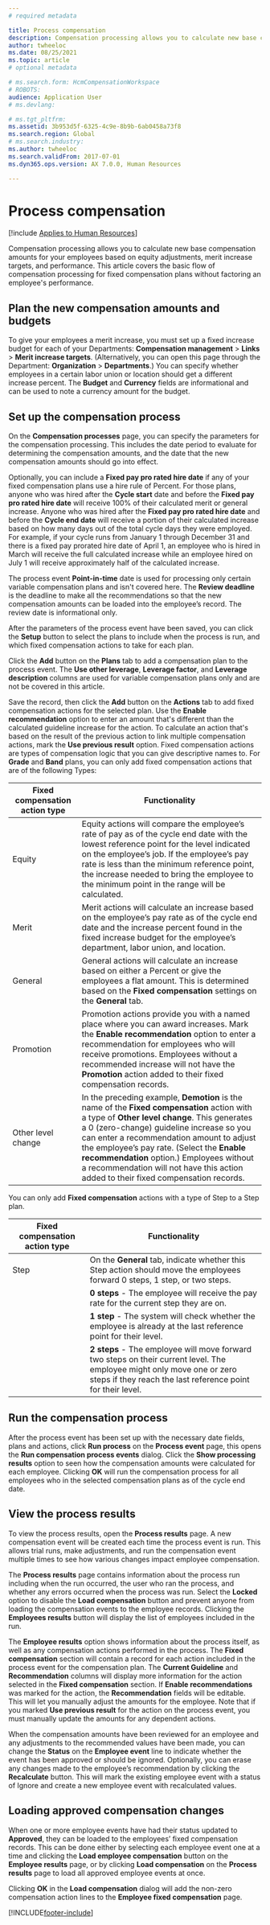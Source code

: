 ```yaml
---
# required metadata

title: Process compensation
description: Compensation processing allows you to calculate new base compensation amounts for your employees based on equity adjustments, merit increase targets, and performance.
author: twheeloc
ms.date: 08/25/2021
ms.topic: article
# optional metadata

# ms.search.form: HcmCompensationWorkspace
# ROBOTS: 
audience: Application User
# ms.devlang: 

# ms.tgt_pltfrm: 
ms.assetid: 3b953d5f-6325-4c9e-8b9b-6ab0458a73f8
ms.search.region: Global
# ms.search.industry: 
ms.author: twheeloc
ms.search.validFrom: 2017-07-01
ms.dyn365.ops.version: AX 7.0.0, Human Resources

---
```


# Process compensation



[!include [Applies to Human Resources](../includes/applies-to-hr.md)]

Compensation processing allows you to calculate new base compensation amounts for your employees based on equity adjustments, merit increase targets, and performance. This article covers the basic flow of compensation processing for fixed compensation plans without factoring an employee's performance.

## Plan the new compensation amounts and budgets
To give your employees a merit increase, you must set up a fixed increase budget for each of your Departments:  **Compensation management** > **Links** > **Merit increase targets**. (Alternatively, you can open this page through the Department: **Organization** > **Departments**.) You can specify whether employees in a certain labor union or location should get a different increase percent. The **Budget** and **Currency** fields are informational and can be used to note a currency amount for the budget.

## Set up the compensation process
On the **Compensation processes** page, you can specify the parameters for the compensation processing. This includes the date period to evaluate for determining the compensation amounts, and the date that the new compensation amounts should go into effect.

Optionally, you can include a **Fixed pay pro rated hire date** if any of your fixed compensation plans use a hire rule of Percent. For those plans, anyone who was hired after the **Cycle start** date and before the **Fixed pay pro rated hire date** will receive 100% of their calculated merit or general increase. Anyone who was hired after the **Fixed pay pro rated hire date** and before the **Cycle end date** will receive a portion of their calculated increase based on how many days out of the total cycle days they were employed. For example, if your cycle runs from January 1 through December 31 and there is a fixed pay prorated hire date of April 1, an employee who is hired in March will receive the full calculated increase while an employee hired on July 1 will receive approximately half of the calculated increase.

The process event **Point-in-time** date is used for processing only certain variable compensation plans and isn't covered here. The **Review deadline** is the deadline to make all the recommendations so that the new compensation amounts can be loaded into the employee’s record. The review date is informational only.

After the parameters of the process event have been saved, you can click the **Setup** button to select the plans to include when the process is run, and which fixed compensation actions to take for each plan.

Click the **Add** button on the **Plans** tab to add a compensation plan to the process event. The **Use other leverage**, **Leverage factor**, and **Leverage description** columns are used for variable compensation plans only and are not be covered in this article.

Save the record, then click the **Add** button on the **Actions** tab to add fixed compensation actions for the selected plan. Use the **Enable recommendation** option to enter an amount that's different than the calculated guideline increase for the action. To calculate an action that's based on the result of the previous action to link multiple compensation actions, mark the **Use previous result** option. Fixed compensation actions are types of compensation logic that you can give descriptive names to. For **Grade** and **Band** plans, you can only add fixed compensation actions that are of the following Types:

| Fixed compensation action type | Functionality                  |
|-------------------------------|-------------------------------------------------------------------------|
| Equity                        | Equity actions will compare the employee’s rate of pay as of the cycle end date with the lowest reference point for the level indicated on the employee’s job. If the employee’s pay rate is less than the minimum reference point, the increase needed to bring the employee to the minimum point in the range will be calculated.                                                                                |
| Merit                         | Merit actions will calculate an increase based on the employee’s pay rate as of the cycle end date and the increase percent found in the fixed increase budget for the employee’s department, labor union, and location.                                                                                                                                                                                         |
| General                       | General actions will calculate an increase based on either a Percent or give the employees a flat amount. This is determined based on the **Fixed compensation** settings on the **General** tab.                                                                                                                                                                                                                        |
| Promotion                     | Promotion actions provide you with a named place where you can award increases. Mark the **Enable recommendation** option to enter a recommendation for employees who will receive promotions.  Employees without a recommended increase will not have the **Promotion** action added to their fixed compensation records.                                                                       |
| Other level change            | In the preceding example, **Demotion** is the name of the **Fixed compensation** action with a type of **Other level change**. This generates a 0 (zero-change) guideline increase so you can enter a recommendation amount to adjust the employee’s pay rate. (Select the **Enable recommendation** option.) Employees without a recommendation will not have this action added to their fixed compensation records. |

You can only add **Fixed compensation** actions with a type of Step to a Step plan.

| Fixed compensation action type | Functionality                |
|--------------------------------|------------------------------|
| Step                           | On the **General** tab, indicate whether this Step action should move the employees forward 0 steps, 1 step, or two steps.                                                                                  |
|                                | **0 steps** - The employee will receive the pay rate for the current step they are on.                                                                                                                      |
|                                | **1 step** - The system will check whether the employee is already at the last reference point for their level.                                                                                             |
|                                | **2 steps** - The employee will move forward two steps on their current level. The employee might only move one or zero steps if they reach the last reference point for their level. |

## Run the compensation process
After the process event has been set up with the necessary date fields, plans and actions, click **Run process** on the **Process event** page, this opens the **Run compensation process events** dialog. Click the **Show processing results** option to seen how the compensation amounts were calculated for each employee. Clicking **OK** will run the compensation process for all employees who in the selected compensation plans as of the cycle end date.

## View the process results
To view the process results, open the **Process results** page. A new compensation event will be created each time the process event is run. This allows trial runs, make adjustments, and run the compensation event multiple times to see how various changes impact employee compensation.

The **Process results** page contains information about the process run including when the run occurred, the user who ran the process, and whether any errors occurred when the process was run. Select the **Locked** option to disable the **Load compensation** button and prevent anyone from loading the compensation events to the employee records. Clicking the **Employees results** button will display the list of employees included in the run.

The **Employee results** option shows information about the process itself, as well as any compensation actions performed in the process. The **Fixed compensation** section will contain a record for each action included in the process event for the compensation plan. The **Current Guideline** and **Recommendation** columns will display more information for the action selected in the **Fixed compensation** section. If **Enable recommendations** was marked for the action, the **Recommendation** fields will be editable. This will let you manually adjust the amounts for the employee. Note that if you marked **Use previous result** for the action on the process event, you must manually update the amounts for any dependent actions.

When the compensation amounts have been reviewed for an employee and any adjustments to the recommended values have been made, you can change the **Status** on the **Employee event** line to indicate whether the event has been approved or should be ignored. Optionally, you can erase any changes made to the employee’s recommendation by clicking the **Recalculate** button. This will mark the existing employee event with a status of Ignore and create a new employee event with recalculated values.

## Loading approved compensation changes
When one or more employee events have had their status updated to **Approved**, they can be loaded to the employees’ fixed compensation records. This can be done either by selecting each employee event one at a time and clicking the **Load employee compensation** button on the **Employee results** page, or by clicking **Load compensation** on the **Process results** page to load all approved employee events at once.

Clicking **OK** in the **Load compensation** dialog will add the non-zero compensation action lines to the **Employee fixed compensation** page.


[!INCLUDE[footer-include](../includes/footer-banner.md)]
